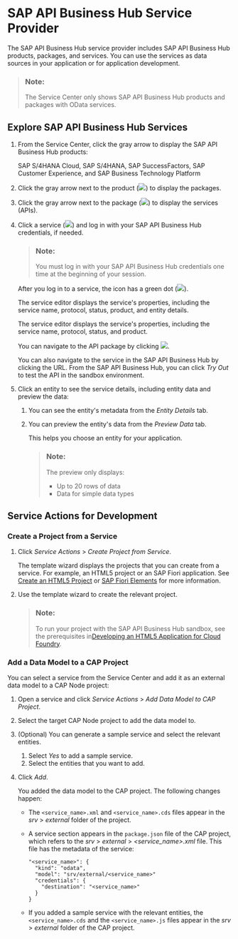 <!-- loio1a2f306c9f9b4628bfa143f8e404ef0a -->

# SAP API Business Hub Service Provider

The SAP API Business Hub service provider includes SAP API Business Hub products, packages, and services. You can use the services as data sources in your application or for application development.

> ### Note:  
> The Service Center only shows SAP API Business Hub products and packages with OData services.



## Explore SAP API Business Hub Services

1.  From the Service Center, click the gray arrow to display the SAP API Business Hub products:

    SAP S/4HANA Cloud, SAP S/4HANA, SAP SuccessFactors, SAP Customer Experience, and SAP Business Technology Platform

2.  Click the gray arrow next to the product \(![](images/SC_API_Hub_product_icon_a999bc7.png)\) to display the packages.
3.  Click the gray arrow next to the package \(![](images/SC-_system_connected_icon_1c4c936.png)\) to display the services \(APIs\).
4.  Click a service \(![](images/SC-_service_icon_fc5c112.png)\) and log in with your SAP API Business Hub credentials, if needed.

    > ### Note:  
    > You must log in with your SAP API Business Hub credentials one time at the beginning of your session.

    After you log in to a service, the icon has a green dot \(![](images/green_dot-_system_available_ac1aa72.jpg)\).

    The service editor displays the service's properties, including the service name, protocol, status, product, and entity details.

    The service editor displays the service's properties, including the service name, protocol, status, and product.

    You can navigate to the API package by clicking ![](images/go_to_API_59e0aba.png).

    You can also navigate to the service in the SAP API Business Hub by clicking the URL. From the SAP API Business Hub, you can click *Try Out* to test the API in the sandbox environment.

5.  Click an entity to see the service details, including entity data and preview the data:
    1.  You can see the entity's metadata from the *Entity Details* tab.
    2.  You can preview the entity's data from the *Preview Data* tab.

        This helps you choose an entity for your application.

        > ### Note:  
        > The preview only displays:
        > 
        > -   Up to 20 rows of data
        > -   Data for simple data types





<a name="loio1a2f306c9f9b4628bfa143f8e404ef0a__section_wgt_3z3_qqb"/>

## Service Actions for Development



### Create a Project from a Service

1.  Click *Service Actions* \> *Create Project from Service*.

    The template wizard displays the projects that you can create from a service. For example, an HTML5 project or an SAP Fiori application. See [Create an HTML5 Project](https://help.sap.com/viewer/0e2ec06ee34742fd9054fabe09c12d35/Cloud/en-US/e46be902c7b54f9baaab1870ca553303.html) or [SAP Fiori Elements](https://help.sap.com/viewer/17d50220bcd848aa854c9c182d65b699/Latest/en-US/1488469a315c442fa116ab4449d4ad27.html) for more information.

2.  Use the template wizard to create the relevant project.

    > ### Note:  
    > To run your project with the SAP API Business Hub sandbox, see the prerequisites in[Developing an HTML5 Application for Cloud Foundry](https://help.sap.com/viewer/0e2ec06ee34742fd9054fabe09c12d35/Cloud/en-US/3daa8d63fccb40959cdd0f52aab2d931.html).




### Add a Data Model to a CAP Project

You can select a service from the Service Center and add it as an external data model to a CAP Node project:

1.  Open a service and click *Service Actions* \> *Add Data Model to CAP Project*.
2.  Select the target CAP Node project to add the data model to.
3.  \(Optional\) You can generate a sample service and select the relevant entities.
    1.  Select *Yes* to add a sample service.
    2.  Select the entities that you want to add.

4.  Click *Add*.

    You added the data model to the CAP project. The following changes happen:

    -   The `<service_name>.xml` and `<service_name>.cds` files appear in the *srv* \> *external* folder of the project.
    -   A service section appears in the `package.json` file of the CAP project, which refers to the *srv* \> *external* \> *<service\_name\>.xml* file. This file has the metadata of the service:

        ```
        "<service_name>": {
          "kind": "odata",
          "model": "srv/external/<service_name>"
          "credentials": {
            "destination": "<service_name>"
          }
        }
        ```

    -   If you added a sample service with the relevant entities, the `<service_name>.cds` and the `<service_name>.js` files appear in the *srv* \> *external* folder of the CAP project.


